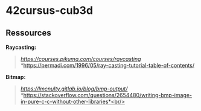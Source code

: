 # 42cursus-cub3d

## Ressources

**Raycasting:**<br/>
> *https://courses.pikuma.com/courses/raycasting<br/>*
> *https://permadi.com/1996/05/ray-casting-tutorial-table-of-contents/<br/>

**Bitmap:**<br/>
> *https://lmcnulty.gitlab.io/blog/bmp-output/<br/>*
> *https://stackoverflow.com/questions/2654480/writing-bmp-image-in-pure-c-c-without-other-libraries*<br/>
